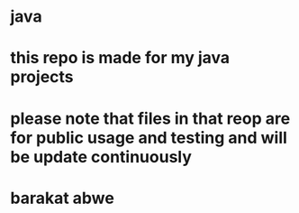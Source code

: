 # java
# this repo is made for my java projects<br/>
# please note that files in that reop are for public usage and testing and will be update continuously<br/>
# barakat abwe<br/>
